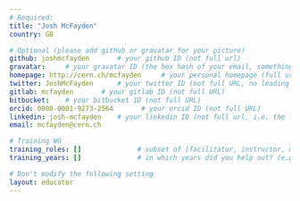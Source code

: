 ```yaml
---
# Required:
title: "Josh McFayden"
country: GB

# Optional (please add github or gravatar for your picture)
github: joshmcfayden       # your github ID (not full url)
gravatar:     # your gravatar ID (the hex hash of your email, something like 123ef...123)
homepage: http://cern.ch/mcfayden     # your personal homepage (full url)
twitter: JoshMcFayden      # your twitter ID (not full URL, no leading '@')
gitlab: mcfayden       # your gitlab ID (not full URL)
bitbucket:    # your bitbucket ID (not full URL)
orcid: 0000-0001-9273-2564       # your orcid ID (not full URL)
linkedin: josh-mcfayden    # your linkedin ID (not full url, i.e. the last bit of the url to your profile)
email: mcfayden@cern.ch

# Training WG
training_roles: []              # subset of [facilitator, instructor, mentor], can stay empty ([])
training_years: []              # in which years did you help out? (e.g. [2020, 2019])

# Don't modify the following setting
layout: educator
---
```


<!-- Optional: Write something about yourself below the '- - >'.
You can use Markdown syntax to style this page.
-->
